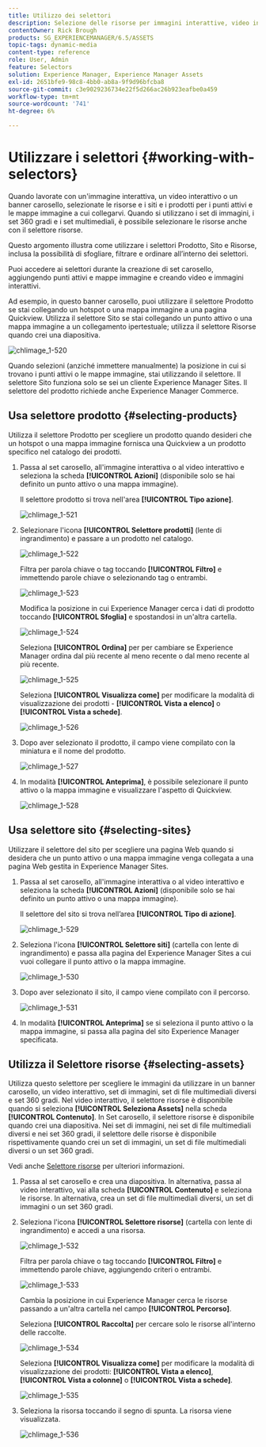 ```yaml
---
title: Utilizzo dei selettori
description: Selezione delle risorse per immagini interattive, video interattivi e banner a carosello
contentOwner: Rick Brough
products: SG_EXPERIENCEMANAGER/6.5/ASSETS
topic-tags: dynamic-media
content-type: reference
role: User, Admin
feature: Selectors
solution: Experience Manager, Experience Manager Assets
exl-id: 2651bfe9-98c8-4bb0-ab8a-9f9d96bfcba8
source-git-commit: c3e9029236734e22f5d266ac26b923eafbe0a459
workflow-type: tm+mt
source-wordcount: '741'
ht-degree: 6%

---
```


# Utilizzare i selettori {#working-with-selectors}

Quando lavorate con un&#39;immagine interattiva, un video interattivo o un banner carosello, selezionate le risorse e i siti e i prodotti per i punti attivi e le mappe immagine a cui collegarvi. Quando si utilizzano i set di immagini, i set 360 gradi e i set multimediali, è possibile selezionare le risorse anche con il selettore risorse.

Questo argomento illustra come utilizzare i selettori Prodotto, Sito e Risorse, inclusa la possibilità di sfogliare, filtrare e ordinare all’interno dei selettori.

Puoi accedere ai selettori durante la creazione di set carosello, aggiungendo punti attivi e mappe immagine e creando video e immagini interattivi.

Ad esempio, in questo banner carosello, puoi utilizzare il selettore Prodotto se stai collegando un hotspot o una mappa immagine a una pagina Quickview. Utilizza il selettore Sito se stai collegando un punto attivo o una mappa immagine a un collegamento ipertestuale; utilizza il selettore Risorse quando crei una diapositiva.

![chlimage_1-520](assets/chlimage_1-520.png)

Quando selezioni (anziché immettere manualmente) la posizione in cui si trovano i punti attivi o le mappe immagine, stai utilizzando il selettore. Il selettore Sito funziona solo se sei un cliente Experience Manager Sites. Il selettore del prodotto richiede anche Experience Manager Commerce.

## Usa selettore prodotto {#selecting-products}

Utilizza il selettore Prodotto per scegliere un prodotto quando desideri che un hotspot o una mappa immagine fornisca una Quickview a un prodotto specifico nel catalogo dei prodotti.

1. Passa al set carosello, all&#39;immagine interattiva o al video interattivo e seleziona la scheda **[!UICONTROL Azioni]** (disponibile solo se hai definito un punto attivo o una mappa immagine).

   Il selettore prodotto si trova nell&#39;area **[!UICONTROL Tipo azione]**.

   ![chlimage_1-521](assets/chlimage_1-521.png)

1. Selezionare l&#39;icona **[!UICONTROL Selettore prodotti]** (lente di ingrandimento) e passare a un prodotto nel catalogo.

   ![chlimage_1-522](assets/chlimage_1-522.png)

   Filtra per parola chiave o tag toccando **[!UICONTROL Filtro]** e immettendo parole chiave o selezionando tag o entrambi.

   ![chlimage_1-523](assets/chlimage_1-523.png)

   Modifica la posizione in cui Experience Manager cerca i dati di prodotto toccando **[!UICONTROL Sfoglia]** e spostandosi in un&#39;altra cartella.

   ![chlimage_1-524](assets/chlimage_1-524.png)

   Seleziona **[!UICONTROL Ordina]** per per cambiare se Experience Manager ordina dal più recente al meno recente o dal meno recente al più recente.

   ![chlimage_1-525](assets/chlimage_1-525.png)

   Seleziona **[!UICONTROL Visualizza come]** per modificare la modalità di visualizzazione dei prodotti - **[!UICONTROL Vista a elenco]** o **[!UICONTROL Vista a schede]**.

   ![chlimage_1-526](assets/chlimage_1-526.png)

1. Dopo aver selezionato il prodotto, il campo viene compilato con la miniatura e il nome del prodotto.

   ![chlimage_1-527](assets/chlimage_1-527.png)

1. In modalità **[!UICONTROL Anteprima]**, è possibile selezionare il punto attivo o la mappa immagine e visualizzare l&#39;aspetto di Quickview.

   ![chlimage_1-528](assets/chlimage_1-528.png)

## Usa selettore sito {#selecting-sites}

Utilizzare il selettore del sito per scegliere una pagina Web quando si desidera che un punto attivo o una mappa immagine venga collegata a una pagina Web gestita in Experience Manager Sites.

1. Passa al set carosello, all&#39;immagine interattiva o al video interattivo e seleziona la scheda **[!UICONTROL Azioni]** (disponibile solo se hai definito un punto attivo o una mappa immagine).

   Il selettore del sito si trova nell’area **[!UICONTROL Tipo di azione]**.

   ![chlimage_1-529](assets/chlimage_1-529.png)

1. Seleziona l&#39;icona **[!UICONTROL Selettore siti]** (cartella con lente di ingrandimento) e passa alla pagina del Experience Manager Sites a cui vuoi collegare il punto attivo o la mappa immagine.

   ![chlimage_1-530](assets/chlimage_1-530.png)

1. Dopo aver selezionato il sito, il campo viene compilato con il percorso.

   ![chlimage_1-531](assets/chlimage_1-531.png)

1. In modalità **[!UICONTROL Anteprima]** se si seleziona il punto attivo o la mappa immagine, si passa alla pagina del sito Experience Manager specificata.

## Utilizza il Selettore risorse {#selecting-assets}

Utilizza questo selettore per scegliere le immagini da utilizzare in un banner carosello, un video interattivo, set di immagini, set di file multimediali diversi e set 360 gradi. Nel video interattivo, il selettore risorse è disponibile quando si seleziona **[!UICONTROL Seleziona Assets]** nella scheda **[!UICONTROL Contenuto]**. In Set carosello, il selettore risorse è disponibile quando crei una diapositiva. Nei set di immagini, nei set di file multimediali diversi e nei set 360 gradi, il selettore delle risorse è disponibile rispettivamente quando crei un set di immagini, un set di file multimediali diversi o un set 360 gradi.

Vedi anche [Selettore risorse](search-assets.md#assetpicker) per ulteriori informazioni.

1. Passa al set carosello e crea una diapositiva. In alternativa, passa al video interattivo, vai alla scheda **[!UICONTROL Contenuto]** e seleziona le risorse. In alternativa, crea un set di file multimediali diversi, un set di immagini o un set 360 gradi.
1. Seleziona l&#39;icona **[!UICONTROL Selettore risorse]** (cartella con lente di ingrandimento) e accedi a una risorsa.

   ![chlimage_1-532](assets/chlimage_1-532.png)

   Filtra per parola chiave o tag toccando **[!UICONTROL Filtro]** e immettendo parole chiave, aggiungendo criteri o entrambi.

   ![chlimage_1-533](assets/chlimage_1-533.png)

   Cambia la posizione in cui Experience Manager cerca le risorse passando a un&#39;altra cartella nel campo **[!UICONTROL Percorso]**.

   Seleziona **[!UICONTROL Raccolta]** per cercare solo le risorse all&#39;interno delle raccolte.

   ![chlimage_1-534](assets/chlimage_1-534.png)

   Seleziona **[!UICONTROL Visualizza come]** per modificare la modalità di visualizzazione dei prodotti: **[!UICONTROL Vista a elenco]**, **[!UICONTROL Vista a colonne]** o **[!UICONTROL Vista a schede]**.

   ![chlimage_1-535](assets/chlimage_1-535.png)

1. Seleziona la risorsa toccando il segno di spunta. La risorsa viene visualizzata.

   ![chlimage_1-536](assets/chlimage_1-536.png)
